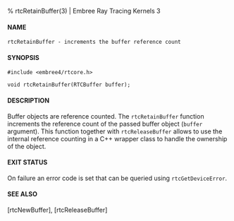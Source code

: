 % rtcRetainBuffer(3) | Embree Ray Tracing Kernels 3

#### NAME

    rtcRetainBuffer - increments the buffer reference count

#### SYNOPSIS

    #include <embree4/rtcore.h>

    void rtcRetainBuffer(RTCBuffer buffer);

#### DESCRIPTION

Buffer objects are reference counted. The `rtcRetainBuffer` function
increments the reference count of the passed buffer object (`buffer`
argument). This function together with `rtcReleaseBuffer` allows to
use the internal reference counting in a C++ wrapper class to handle
the ownership of the object.

#### EXIT STATUS

On failure an error code is set that can be queried using
`rtcGetDeviceError`.

#### SEE ALSO

[rtcNewBuffer], [rtcReleaseBuffer]
